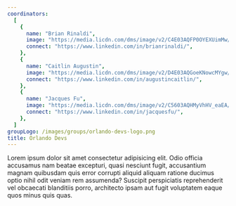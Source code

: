 ```yaml
---
coordinators:
  [
    {
      name: "Brian Rinaldi",
      image: "https://media.licdn.com/dms/image/v2/C4E03AQFP0OYEXUimMw/profile-displayphoto-shrink_200_200/profile-displayphoto-shrink_200_200/0/1647523541573?e=1743638400&v=beta&t=m5DumOdT8b8LKJA8AxXCq0XpbtMJfxAUz8VgnLFMo1s",
      connect: "https://www.linkedin.com/in/brianrinaldi/",
    },
    {
      name: "Caitlin Augustin",
      image: "https://media.licdn.com/dms/image/v2/D4E03AQGoeKNowcMYgw/profile-displayphoto-shrink_200_200/profile-displayphoto-shrink_200_200/0/1718797560166?e=1743638400&v=beta&t=bIWSFkwhOnG4arMKN_mBh-QXSt7S45M33LnO-r4y30A",
      connect: "https://www.linkedin.com/in/augustincaitlin/",
    },
    {
      name: "Jacques Fu",
      image: "https://media.licdn.com/dms/image/v2/C5603AQHMyVhHV_eaEA/profile-displayphoto-shrink_200_200/profile-displayphoto-shrink_200_200/0/1621304059077?e=1743638400&v=beta&t=fAGhTWWzE8-qDLwZL-mbk51zKbJ2zcr_Qg_6VpU9b7I",
      connect: "https://www.linkedin.com/in/jacquesfu/",
    },
  ]
groupLogo: /images/groups/orlando-devs-logo.png
title: Orlando Devs
---
```


Lorem ipsum dolor sit amet consectetur adipisicing elit. Odio officia accusamus nam beatae excepturi, quasi nesciunt fugit, accusantium magnam quibusdam quis error corrupti aliquid aliquam ratione ducimus optio nihil odit veniam rem assumenda? Suscipit perspiciatis reprehenderit vel obcaecati blanditiis porro, architecto ipsam aut fugit voluptatem eaque quos minus quis quas.
